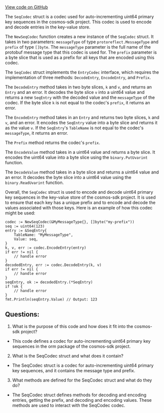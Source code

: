 [View code on GitHub](https://github.com/cosmos/cosmos-sdk.git/orm/encoding/ormkv/seq.go)

The `SeqCodec` struct is a codec used for auto-incrementing uint64 primary key sequences in the cosmos-sdk project. This codec is used to encode and decode entries in the key-value store. 

The `NewSeqCodec` function creates a new instance of the `SeqCodec` struct. It takes in two parameters: `messageType` of type `protoreflect.MessageType` and `prefix` of type `[]byte`. The `messageType` parameter is the full name of the protobuf message type that this codec is used for. The `prefix` parameter is a byte slice that is used as a prefix for all keys that are encoded using this codec.

The `SeqCodec` struct implements the `EntryCodec` interface, which requires the implementation of three methods: `DecodeEntry`, `EncodeEntry`, and `Prefix`.

The `DecodeEntry` method takes in two byte slices, `k` and `v`, and returns an `Entry` and an error. It decodes the byte slice `v` into a uint64 value and returns a new `SeqEntry` with the decoded value and the `messageType` of the codec. If the byte slice `k` is not equal to the codec's `prefix`, it returns an error.

The `EncodeEntry` method takes in an `Entry` and returns two byte slices, `k` and `v`, and an error. It encodes the `SeqEntry` value into a byte slice and returns it as the value `v`. If the `SeqEntry`'s `TableName` is not equal to the codec's `messageType`, it returns an error.

The `Prefix` method returns the codec's `prefix`.

The `EncodeValue` method takes in a uint64 value and returns a byte slice. It encodes the uint64 value into a byte slice using the `binary.PutUvarint` function.

The `DecodeValue` method takes in a byte slice and returns a uint64 value and an error. It decodes the byte slice into a uint64 value using the `binary.ReadUvarint` function.

Overall, the `SeqCodec` struct is used to encode and decode uint64 primary key sequences in the key-value store of the cosmos-sdk project. It is used to ensure that each key has a unique prefix and to encode and decode the values associated with those keys. Here is an example of how this codec might be used:

```
codec := NewSeqCodec(&MyMessageType{}, []byte("my-prefix"))
seq := uint64(123)
entry := &SeqEntry{
    TableName: "MyMessageType",
    Value: seq,
}
k, v, err := codec.EncodeEntry(entry)
if err != nil {
    // handle error
}
decodedEntry, err := codec.DecodeEntry(k, v)
if err != nil {
    // handle error
}
seqEntry, ok := decodedEntry.(*SeqEntry)
if !ok {
    // handle error
}
fmt.Println(seqEntry.Value) // Output: 123
```
## Questions: 
 1. What is the purpose of this code and how does it fit into the cosmos-sdk project?
- This code defines a codec for auto-incrementing uint64 primary key sequences in the orm package of the cosmos-sdk project.

2. What is the SeqCodec struct and what does it contain?
- The SeqCodec struct is a codec for auto-incrementing uint64 primary key sequences, and it contains the message type and prefix.

3. What methods are defined for the SeqCodec struct and what do they do?
- The SeqCodec struct defines methods for decoding and encoding entries, getting the prefix, and decoding and encoding values. These methods are used to interact with the SeqCodec codec.